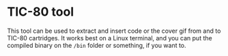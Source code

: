 # TIC-80 tool

This tool can be used to extract and insert code or the cover gif from and to TIC-80 cartridges. It works best on a Linux terminal, and you can put the compiled binary on the `/bin` folder or something, if you want to.
